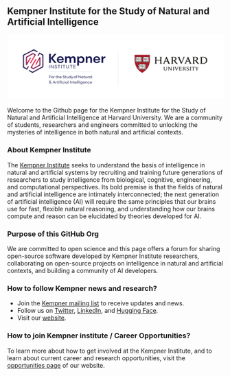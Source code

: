 ## Kempner Institute for the Study of Natural and Artificial Intelligence

![Alt text](Tagline-Logo-with-Harvard-Shield-high-res.png)

Welcome to the Github page for the Kempner Institute for the Study of Natural and Artificial Intelligence at Harvard University. We are a community of students, researchers and engineers committed to unlocking the mysteries of intelligence in both natural and artificial contexts.

### About Kempner Institute
The [Kempner Institute](https://www.harvard.edu/kempner-institute/about/) seeks to understand the basis of intelligence in natural and artificial systems by recruiting and training future generations of researchers to study intelligence from biological, cognitive, engineering, and computational perspectives. Its bold premise is that the fields of natural and artificial intelligence are intimately interconnected; the next generation of artificial intelligence (AI) will require the same principles that our brains use for fast, flexible natural reasoning, and understanding how our brains compute and reason can be elucidated by theories developed for AI.

### Purpose of this GitHub Org

We are committed to open science and this page offers a forum for sharing open-source software developed by Kempner Institute researchers, collaborating on open-source projects on intelligence in natural and artificial contexts, and building a community of AI developers.

### How to follow Kempner news and research?
- Join the [Kempner mailing list](https://harvard.us17.list-manage.com/subscribe?u=7f373bc508708c5c8e626fdb0&id=64df014cfe) to receive updates and news.
- Follow us on [Twitter](https://twitter.com/KempnerInst), [LinkedIn](https://www.linkedin.com/company/kempner-institute), and [Hugging Face](https://huggingface.co/KempnerInstituteAI).
- Visit our [website](https://www.harvard.edu/kempner-institute/).

### How to join Kempner institute / Career Opportunities?
To learn more about how to get involved at the Kempner Institute, and to learn about current career and research opportunities, visit the [opportunities page](https://www.harvard.edu/kempner-institute/opportunities/) of our website.


